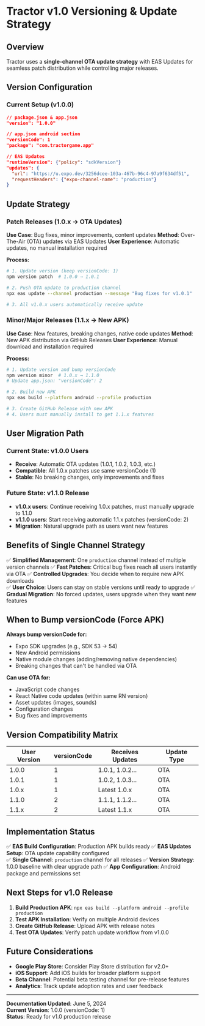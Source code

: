 # Tractor v1.0 Versioning & Update Strategy

## Overview

Tractor uses a **single-channel OTA update strategy** with EAS Updates for seamless patch distribution while controlling major releases.

## Version Configuration

### Current Setup (v1.0.0)
```json
// package.json & app.json
"version": "1.0.0"

// app.json android section  
"versionCode": 1
"package": "com.tractorgame.app"

// EAS Updates
"runtimeVersion": {"policy": "sdkVersion"}
"updates": {
  "url": "https://u.expo.dev/3256dcee-103a-467b-96c4-97a9f634df51",
  "requestHeaders": {"expo-channel-name": "production"}
}
```

## Update Strategy

### Patch Releases (1.0.x → OTA Updates)
**Use Case**: Bug fixes, minor improvements, content updates
**Method**: Over-The-Air (OTA) updates via EAS Updates
**User Experience**: Automatic updates, no manual installation required

**Process:**
```bash
# 1. Update version (keep versionCode: 1)
npm version patch  # 1.0.0 → 1.0.1

# 2. Push OTA update to production channel
npx eas update --channel production --message "Bug fixes for v1.0.1"

# 3. All v1.0.x users automatically receive update
```

### Minor/Major Releases (1.1.x → New APK)
**Use Case**: New features, breaking changes, native code updates
**Method**: New APK distribution via GitHub Releases
**User Experience**: Manual download and installation required

**Process:**
```bash
# 1. Update version and bump versionCode
npm version minor  # 1.0.x → 1.1.0
# Update app.json: "versionCode": 2

# 2. Build new APK
npx eas build --platform android --profile production

# 3. Create GitHub Release with new APK
# 4. Users must manually install to get 1.1.x features
```

## User Migration Path

### Current State: v1.0.0 Users
- **Receive**: Automatic OTA updates (1.0.1, 1.0.2, 1.0.3, etc.)
- **Compatible**: All 1.0.x patches use same versionCode (1)
- **Stable**: No breaking changes, only improvements and fixes

### Future State: v1.1.0 Release
- **v1.0.x users**: Continue receiving 1.0.x patches, must manually upgrade to 1.1.0
- **v1.1.0 users**: Start receiving automatic 1.1.x patches (versionCode: 2)
- **Migration**: Natural upgrade path as users want new features

## Benefits of Single Channel Strategy

✅ **Simplified Management**: One `production` channel instead of multiple version channels
✅ **Fast Patches**: Critical bug fixes reach all users instantly via OTA
✅ **Controlled Upgrades**: You decide when to require new APK downloads  
✅ **User Choice**: Users can stay on stable versions until ready to upgrade
✅ **Gradual Migration**: No forced updates, users upgrade when they want new features

## When to Bump versionCode (Force APK)

**Always bump versionCode for:**
- Expo SDK upgrades (e.g., SDK 53 → 54)
- New Android permissions
- Native module changes (adding/removing native dependencies)
- Breaking changes that can't be handled via OTA

**Can use OTA for:**
- JavaScript code changes
- React Native code updates (within same RN version)
- Asset updates (images, sounds)
- Configuration changes
- Bug fixes and improvements

## Version Compatibility Matrix

| User Version | versionCode | Receives Updates | Update Type |
|-------------|-------------|------------------|-------------|
| 1.0.0       | 1           | 1.0.1, 1.0.2... | OTA         |
| 1.0.1       | 1           | 1.0.2, 1.0.3... | OTA         |
| 1.0.x       | 1           | Latest 1.0.x    | OTA         |
| 1.1.0       | 2           | 1.1.1, 1.1.2... | OTA         |
| 1.1.x       | 2           | Latest 1.1.x    | OTA         |

## Implementation Status

✅ **EAS Build Configuration**: Production APK builds ready
✅ **EAS Updates Setup**: OTA update capability configured  
✅ **Single Channel**: `production` channel for all releases
✅ **Version Strategy**: 1.0.0 baseline with clear upgrade path
✅ **App Configuration**: Android package and permissions set

## Next Steps for v1.0 Release

1. **Build Production APK**: `npx eas build --platform android --profile production`
2. **Test APK Installation**: Verify on multiple Android devices
3. **Create GitHub Release**: Upload APK with release notes
4. **Test OTA Updates**: Verify patch update workflow from v1.0.0

## Future Considerations

- **Google Play Store**: Consider Play Store distribution for v2.0+
- **iOS Support**: Add iOS builds for broader platform support
- **Beta Channel**: Potential beta testing channel for pre-release features
- **Analytics**: Track update adoption rates and user feedback

---

**Documentation Updated**: June 5, 2024  
**Current Version**: 1.0.0 (versionCode: 1)  
**Status**: Ready for v1.0 production release